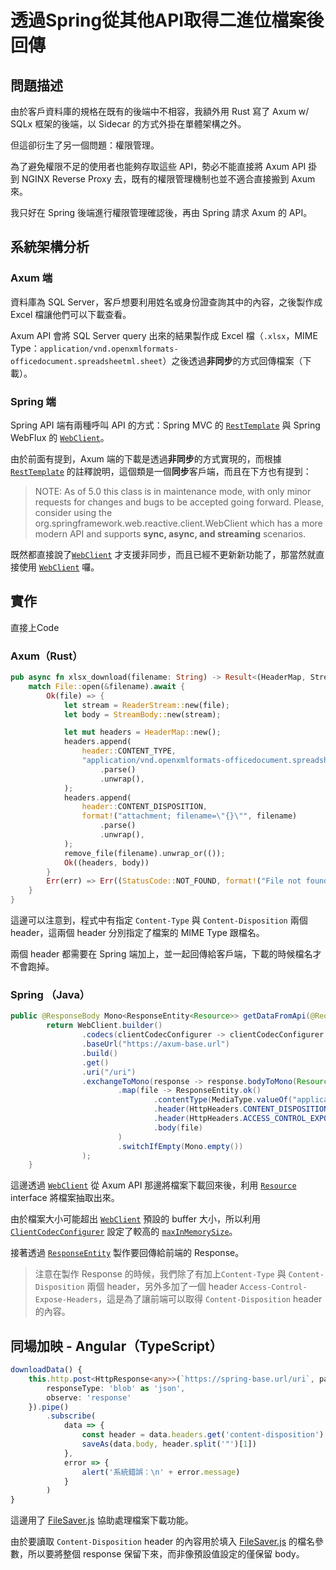 # 透過Spring從其他API取得二進位檔案後回傳

## 問題描述
由於客戶資料庫的規格在既有的後端中不相容，我額外用 Rust 寫了 Axum w/ SQLx 框架的後端，以 Sidecar 的方式外掛在單體架構之外。

但這卻衍生了另一個問題：權限管理。

為了避免權限不足的使用者也能夠存取這些 API，勢必不能直接將 Axum API 掛到 NGINX Reverse Proxy 去，既有的權限管理機制也並不適合直接搬到 Axum 來。

我只好在 Spring 後端進行權限管理確認後，再由 Spring 請求 Axum 的 API。

## 系統架構分析
### Axum 端
資料庫為 SQL Server，客戶想要利用姓名或身份證查詢其中的內容，之後製作成 Excel 檔讓他們可以下載查看。

Axum API 會將 SQL Server query 出來的結果製作成 Excel 檔（`.xlsx`，MIME Type：`application/vnd.openxmlformats-officedocument.spreadsheetml.sheet`）之後透過**非同步**的方式回傳檔案（下載）。


### Spring 端
Spring API 端有兩種呼叫 API 的方式：Spring MVC 的 [`RestTemplate`](https://docs.spring.io/spring-framework/docs/current/javadoc-api/org/springframework/web/client/RestTemplate.html) 與 Spring WebFlux 的 [`WebClient`](https://docs.spring.io/spring-framework/docs/current/javadoc-api/org/springframework/web/reactive/function/client/WebClient.html)。

由於前面有提到，Axum 端的下載是透過**非同步**的方式實現的，而根據 [`RestTemplate`](https://docs.spring.io/spring-framework/docs/current/javadoc-api/org/springframework/web/client/RestTemplate.html) 的註釋說明，這個類是一個**同步**客戶端，而且在下方也有提到：
> NOTE: As of 5.0 this class is in maintenance mode, with only minor requests for changes and bugs to be accepted going forward. Please, consider using the org.springframework.web.reactive.client.WebClient which has a more modern API and supports **sync, async, and streaming** scenarios.

既然都直接說了[`WebClient`](https://docs.spring.io/spring-framework/docs/current/javadoc-api/org/springframework/web/reactive/function/client/WebClient.html) 才支援非同步，而且已經不更新新功能了，那當然就直接使用 [`WebClient`](https://docs.spring.io/spring-framework/docs/current/javadoc-api/org/springframework/web/reactive/function/client/WebClient.html) 囉。

## 實作

直接上Code

### Axum（Rust）

```rust
pub async fn xlsx_download(filename: String) -> Result<(HeaderMap, StreamBody<ReaderStream<File>>), (StatusCode, String)> {
    match File::open(&filename).await {
        Ok(file) => {
            let stream = ReaderStream::new(file);
            let body = StreamBody::new(stream);

            let mut headers = HeaderMap::new();
            headers.append(
                header::CONTENT_TYPE,
                "application/vnd.openxmlformats-officedocument.spreadsheetml.sheet"
                    .parse()
                    .unwrap(),
            );
            headers.append(
                header::CONTENT_DISPOSITION,
                format!("attachment; filename=\"{}\"", filename)
                    .parse()
                    .unwrap(),
            );
            remove_file(filename).unwrap_or(());
            Ok((headers, body))
        }
        Err(err) => Err((StatusCode::NOT_FOUND, format!("File not found: {}", err))),
    }
}
```
這邊可以注意到，程式中有指定 `Content-Type` 與 `Content-Disposition` 兩個 header，這兩個 header 分別指定了檔案的 MIME Type 跟檔名。

兩個 header 都需要在 Spring 端加上，並一起回傳給客戶端，下載的時候檔名才不會跑掉。

### Spring （Java）

```java
public @ResponseBody Mono<ResponseEntity<Resource>> getDataFromApi(@RequestBody OldDataRequest request) {
        return WebClient.builder()
                .codecs(clientCodecConfigurer -> clientCodecConfigurer.defaultCodecs().maxInMemorySize(50 * 1024 * 1024))
                .baseUrl("https://axum-base.url")
                .build()
                .get()
                .uri("/uri")
                .exchangeToMono(response -> response.bodyToMono(Resource.class)
                        .map(file -> ResponseEntity.ok()
                                .contentType(MediaType.valueOf("application/vnd.openxmlformats-officedocument.spreadsheetml.sheet"))
                                .header(HttpHeaders.CONTENT_DISPOSITION, response.headers().asHttpHeaders().getContentDisposition().toString())
                                .header(HttpHeaders.ACCESS_CONTROL_EXPOSE_HEADERS, HttpHeaders.CONTENT_DISPOSITION)
                                .body(file)
                        )
                        .switchIfEmpty(Mono.empty())
                );
    }
```
這邊透過 [`WebClient`](https://docs.spring.io/spring-framework/docs/current/javadoc-api/org/springframework/web/reactive/function/client/WebClient.html) 從 Axum API 那邊將檔案下載回來後，利用 [`Resource`](https://docs.spring.io/spring-framework/docs/current/javadoc-api/org/springframework/core/io/Resource.html) interface 將檔案抽取出來。

由於檔案大小可能超出 [`WebClient`](https://docs.spring.io/spring-framework/docs/current/javadoc-api/org/springframework/web/reactive/function/client/WebClient.html) 預設的 buffer 大小，所以利用 [`ClientCodecConfigurer`](https://docs.spring.io/spring-framework/docs/current/javadoc-api/org/springframework/http/codec/ClientCodecConfigurer.html) 設定了較高的 [`maxInMemorySize`](https://docs.spring.io/spring-framework/docs/current/javadoc-api/org/springframework/http/codec/CodecConfigurer.DefaultCodecConfig.html#maxInMemorySize())。

接著透過 [`ResponseEntity`](https://docs.spring.io/spring-framework/docs/current/javadoc-api/org/springframework/http/ResponseEntity.html)  製作要回傳給前端的 Response。

> 注意在製作 Response 的時候，我們除了有加上`Content-Type` 與 `Content-Disposition` 兩個 header，另外多加了一個 header `Access-Control-Expose-Headers`，這是為了讓前端可以取得 `Content-Disposition` header 的內容。

## 同場加映 - Angular（TypeScript）

```typescript
downloadData() {
    this.http.post<HttpResponse<any>>(`https://spring-base.url/uri`, param, {
        responseType: 'blob' as 'json',
        observe: 'response'
    }).pipe()
        .subscribe(
            data => {
                const header = data.headers.get('content-disposition')
                saveAs(data.body, header.split('"')[1])
            },
            error => {
                alert('系統錯誤：\n' + error.message)
            }
        )
}
```

這邊用了 [FileSaver.js](https://www.npmjs.com/package/file-saver) 協助處理檔案下載功能。

由於要讀取 `Content-Disposition` header 的內容用於填入 [FileSaver.js](https://www.npmjs.com/package/file-saver) 的檔名參數，所以要將整個 response 保留下來，而非像預設值設定的僅保留 body。
